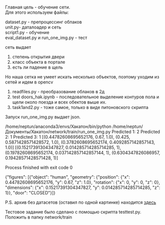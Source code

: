 Главная цель - обучение сети. <br/>
Для этого используем файлы:

dataset.py - препроцессинг облаков  <br/> 
unit.py- даталоадер и сеть  <br/> 
script1.py - обучение <br/> 
eval_dataset.py и run_one_img.py - тест <br/> 

сеть выдает
1. степень открытия двери
2. класс объекта в портале
3. есть ли падение в щель

Но наша сетка не умеет искать несколько объектов, поэтому уходим из сетей и идем в openсv

1. readfiles.py - преобразование облаков в 2д
2. test doors_hak.ipynb - последовательное выделение контуров пола и щели около поезда и всех обектов выше их.
3. task1and2.py - тоже самое, только в виде питоновского скрипта


Запуск run_one_img.py выдает json.

/home/neptun/anaconda3/envs/Хакатон/bin/python /home/neptun/Документы/Хакатон/network/train/run_one_img.py
Predicted 1:      2
Predicted 2:      1
Predicted 3:      1
[(0.44782608695652176, 0.67, 1.0), (0.425, 0.5871428571428572, 1.0), (0.3782608695652174, 0.4092857142857143, 1.0)]
[(0.15217391304347827, 0.014285714285714285, 1), (0.19782608695652174, 0.037142857142857144, 1), (0.6304347826086957, 0.19428571428571428, 1)]

Process finished with exit code 0


{"figures": [{"object": "human", "geometry": {"position": {"x": 0.44782608695652176, "y": 0.67, "z": 1.0}, "rotation": {"x": 0, "y": 0, "z": 0}, "dimensions": {"x": 0.15217391304347827, "y": 0.014285714285714285, "z": 1}}, "door": "CLOSED"}]}


P.S. архив без датасетов (оставил по одной картинке) находится [здесь](https://disk.yandex.ru/d/MjH0SMU9OfMAuQ)


Тестовое задание было сделано с помощью скрипта testtest.py. Положить в папку network/train
